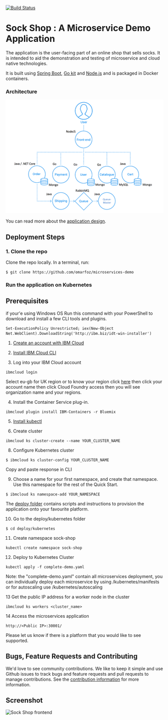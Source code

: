 [![Build Status](https://travis-ci.org/microservices-demo/microservices-demo.svg?branch=master)](https://travis-ci.org/microservices-demo/microservices-demo)

# Sock Shop : A Microservice Demo Application

The application is the user-facing part of an online shop that sells socks. It is intended to aid the demonstration and testing of microservice and cloud native technologies.

It is built using [Spring Boot](http://projects.spring.io/spring-boot/), [Go kit](http://gokit.io) and [Node.js](https://nodejs.org/) and is packaged in Docker containers.

### Architecture

![Architecture diagram](https://github.com/microservices-demo/microservices-demo.github.io/blob/HEAD/assets/Architecture.png "Architecture")

You can read more about the [application design](./internal-docs/design.md).

## Deployment Steps

### 1. Clone the repo

Clone the repo locally. In a terminal, run:

```
$ git clone https://github.com/omarfoz/microservices-demo
```

### Run the application on Kubernetes


## Prerequisites
if your'e using Windows OS Run this command with your PowerShell to download and install a few CLI tools and plugins.

```
Set-ExecutionPolicy Unrestricted; iex(New-Object Net.WebClient).DownloadString('http://ibm.biz/idt-win-installer')
```
1. [Create an account with IBM Cloud](http://ibm.biz/micro-reg)

2. [Install IBM Cloud CLI](https://console.bluemix.net/docs/cli/reference/bluemix_cli/get_started.html#getting-started)

3. Log into your IBM Cloud account 
```
ibmcloud login 
```

Select eu-gb for UK region or to know your region click [here](https://console.bluemix.net/iam/#/users/) 
then click your account name then click Cloud Foundry access then you will see organization name and your regions.

4. Install the Container Service plug-in.
```
ibmcloud plugin install IBM-Containers -r Bluemix
```

5. [Install kubectl](https://kubernetes.io/docs/tasks/tools/install-kubectl/#install-kubectl)

6. Create cluster
```
ibmcloud ks cluster-create --name YOUR_CLUSTER_NAME
```

8. Configure Kubernetes cluster
```
$ ibmcloud ks cluster-config YOUR_CLUSTER_NAME
```

Copy and paste response in CLI

9. Choose a name for your first namespace, and create that namespace. Use this namespace for the rest of the Quick Start.
```
$ ibmcloud ks namespace-add YOUR_NAMESPACE
```

The [deploy folder](./deploy/) contains scripts and instructions to provision the application onto your favourite platform. 

10. Go to the deploy/kubernetes folder
```
$ cd deploy/kubernetes
```
11. Create namespace sock-shop
```
kubectl create namespace sock-shop

```
12. Deploy to Kubernetes Cluster
```
kubectl apply -f complete-demo.yaml
```
Note: the "complete-demo.yaml" contain all microservices deployment, you can individually deploy each microservice by using /kubernetes/manifests or for autoscaling use /kubernetes/autoscaling 

13 Get the public IP address for a worker node in the cluster
```
ibmcloud ks workers <cluster_name>
```
14 Access the microservices application
```
http://<Public IP>:30001/
```
Please let us know if there is a platform that you would like to see supported.

## Bugs, Feature Requests and Contributing

We'd love to see community contributions. We like to keep it simple and use Github issues to track bugs and feature requests and pull requests to manage contributions. See the [contribution information](.github/CONTRIBUTING.md) for more information.

## Screenshot

![Sock Shop frontend](https://github.com/microservices-demo/microservices-demo.github.io/raw/master/assets/sockshop-frontend.png)


## 
